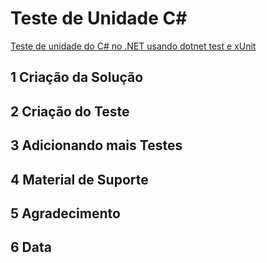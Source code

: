 # Teste de Unidade C#

[Teste de unidade do C# no .NET usando dotnet test e xUnit](https://learn.microsoft.com/pt-br/dotnet/core/testing/unit-testing-with-dotnet-test)
## 1    Criação da Solução


## 2    Criação do Teste


## 3    Adicionando mais Testes



## 4    Material de Suporte



## 5    Agradecimento


## 6    Data
